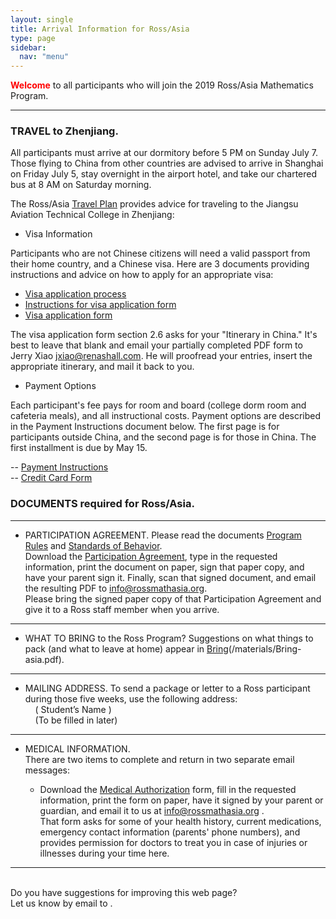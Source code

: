 ```yaml
---
layout: single
title: Arrival Information for Ross/Asia
type: page
sidebar:
  nav: "menu"
---
```


<span style="color: red"><b>Welcome</b></span> to all 
participants who will join the 2019 Ross/Asia Mathematics Program.


________________________________________
### TRAVEL to Zhenjiang. <br>
All participants must arrive at our dormitory before 5 PM on Sunday
July 7. Those flying to China from other countries are advised to
arrive in Shanghai on Friday July 5, stay overnight in the airport
hotel, and take our chartered bus at 8 AM on Saturday morning.

The Ross/Asia  [Travel Plan](travel-plan.pdf) provides advice 
for traveling to the Jiangsu Aviation Technical College 
in Zhenjiang:

- Visa Information

Participants who are not Chinese citizens will need a valid passport 
from their home country, and a Chinese visa. Here are 3 documents 
providing instructions and advice on how to apply for an appropriate visa:

- [Visa application process](visa-application-process.pdf)
- [Instructions for visa application form](instructions-for-visa-application-form.pdf)
- [Visa application form](visa-application-form.pdf)

The visa application form section 2.6 asks for your "Itinerary in China." 
It's best to leave that blank and email your partially completed 
PDF form to Jerry Xiao <jxiao@renashall.com>. 
He will proofread your entries, insert the appropriate itinerary, and mail it back to you.

- Payment Options

Each participant's fee pays for room and board (college dorm room and cafeteria meals), 
and all instructional costs. Payment options are described in the Payment Instructions 
document below. The first page is for participants outside China, and the second
page is for those in China. The first installment is due by May 15.

-- [Payment Instructions](https://github.com/rossprogram/rossprogram.github.io/blob/master/RossAsia_Payment_Instruction_2019.pdf)<br>
-- [Credit Card Form](https://github.com/rossprogram/rossprogram.github.io/blob/master/arrival/asia/RossAsia%20credit%20card%20form.pdf)

### DOCUMENTS required for Ross/Asia.
________________________________________
- PARTICIPATION AGREEMENT. 
Please read the documents [Program Rules](/materials/program-rules-asia.pdf) 
and [Standards of Behavior](/materials/standards-of-behavior-asia.pdf).   <br>
Download the [Participation Agreement](/materials/participation-agreement-asia.pdf), 
type in the requested information, print the document on paper, sign that paper copy, 
and have your parent sign it. Finally, scan that signed document, 
and email the resulting PDF to  <info@rossmathasia.org>. <br>
Please bring the signed paper copy of that Participation Agreement 
and give it to a Ross staff member when you arrive.
   
________________________________________
- WHAT TO BRING to the Ross Program? 
Suggestions on what things to pack (and what to leave at home) 
appear in <u>Bring</u>(/materials/Bring-asia.pdf).

________________________________________
- MAILING ADDRESS. 
To send a package or letter to a Ross participant during 
those five weeks, use the following address: <br>
 &nbsp;    &nbsp;         ( Student’s Name )  <br>
 &nbsp;    &nbsp;         (To be filled in later)

________________________________________
- MEDICAL INFORMATION.  
There are two items to complete and return in two separate email messages:

   -  Download the [Medical Authorization](/materials/medical-authorization-asia.pdf) 
   form, fill in the requested information, print the form on paper, have it 
   signed by your parent or guardian, and email it to us at  <info@rossmathasia.org> .<br>
That form asks for some of your health history, current 
medications, emergency contact information (parents' phone numbers), 
and provides permission for doctors to treat you in case of injuries 
or illnesses during your time here.


<hr><br>
Do you have suggestions for improving this web page?<br>
Let us know by email to <ross@rossprogram.org> .

